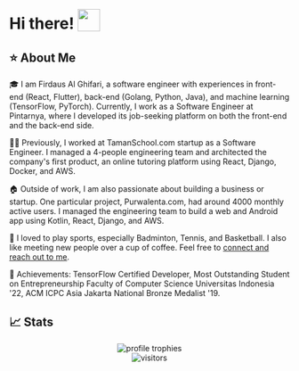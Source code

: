 # Hi there! <img src="https://media.giphy.com/media/hvRJCLFzcasrR4ia7z/giphy.gif" style="width: 40px; height: 40px; position: relative; top: 4px;">

## ⭐ About Me

🎓 I am Firdaus Al Ghifari, a software engineer with experiences in front-end (React, Flutter), back-end (Golang, Python, Java), and machine learning (TensorFlow, PyTorch). Currently, I work as a Software Engineer at Pintarnya, where I developed its job-seeking platform on both the front-end and the back-end side.

👨‍💻 Previously, I worked at TamanSchool.com startup as a Software Engineer. I managed a 4-people engineering team and architected the company's first product, an online tutoring platform using React, Django, Docker, and AWS.

🏠 Outside of work, I am also passionate about building a business or startup. One particular project, Purwalenta.com, had around 4000 monthly active users. I managed the engineering team to build a web and Android app using Kotlin, React, Django, and AWS.

🎸 I loved to play sports, especially Badminton, Tennis, and Basketball. I also like meeting new people over a cup of coffee. Feel free to [connect and reach out to me](https://www.linkedin.com/in/alghi/).

🏅 Achievements: TensorFlow Certified Developer, Most Outstanding Student on Entrepreneurship Faculty of Computer Science Universitas Indonesia '22, ACM ICPC Asia Jakarta National Bronze Medalist '19.

## 📈 Stats

<div align="center">
    <img src="https://github-profile-trophy.vercel.app/?username=falghi&row=1&column=6&margin-h=8&theme=darkhub&count_private=true&margin-w=15&no-frame=true" alt="profile trophies" />
    <br />
    <img src="https://visitor-badge.laobi.icu/badge?page_id=falghi.falghi" alt="visitors">
</div>
